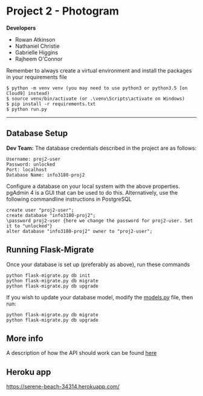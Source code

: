 # Project 2 - Photogram
**Developers**  
* Rowan Atkinson
* Nathaniel Christie
* Gabrielle Higgins
* Rajheem O'Connor

Remember to always create a virtual environment and install the packages in your requirements file

```
$ python -m venv venv (you may need to use python3 or python3.5 [on Cloud9] instead)
$ source venv/bin/activate (or .\venv\Scripts\activate on Windows)
$ pip install -r requirements.txt 
$ python run.py
```

---

## Database Setup

**Dev Team:** The database credentials described in the project are as follows:

```
Username: proj2-user
Password: unlocked
Port: localhost
Database Name: info3180-proj2
```

Configure a database on your local system with the above properties. pgAdmin 4 is a GUI that can
be used to do this. Alternatively, use the following commandline instructions in PostgreSQL

```
create user "proj2-user";
create database "info3180-proj2";
\password proj2-user {here we change the password for proj2-user. Set it to "unlocked"}
alter database "info3180-proj2" owner to "proj2-user";
```

## Running Flask-Migrate
Once your database is set up (preferably as above), run these commands

```
python flask-migrate.py db init
python flask-migrate.py db migrate
python flask-migrate.py db upgrade
```

If you wish to update your database model, modify the [models.py](app\models.py) file, then run:

```
python flask-migrate.py db migrate
python flask-migrate.py db upgrade
```

## More info
A description of how the API should work can be found [here](https://photogram.docs.apiary.io/#)

## Heroku app
https://serene-beach-34314.herokuapp.com/